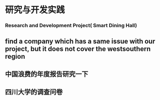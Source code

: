 # 研究与开发实践
### Research and Development Project( Smart Dining Hall)
## find a company which has a same issue with our project, but it does not cover the westsouthern region
## 中国浪费的年度报告研究一下
## 四川大学的调查问卷

